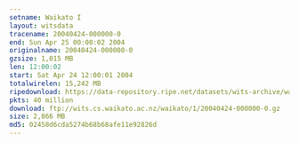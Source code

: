 ```yaml
---
setname: Waikato I
layout: witsdata
tracename: 20040424-000000-0
end: Sun Apr 25 00:00:02 2004
originalname: 20040424-000000-0
gzsize: 1,015 MB
len: 12:00:02
start: Sat Apr 24 12:00:01 2004
totalwirelen: 15,242 MB
ripedownload: https://data-repository.ripe.net/datasets/wits-archive/waikato/1/20040424-000000-0.gz
pkts: 40 million
download: ftp://wits.cs.waikato.ac.nz/waikato/1/20040424-000000-0.gz
size: 2,866 MB
md5: 02458d6cda5274b68b68afe11e92826d
---
```


